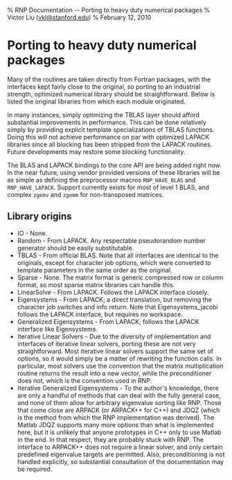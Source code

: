 % RNP Documentation -- Porting to heavy duty numerical packages
% Victor Liu (vkl@stanford.edu)
% February 12, 2010
<style type="text/css">
@import url(rnp.css);
</style>

# Porting to heavy duty numerical packages

Many of the routines are taken directly from Fortran packages, with the interfaces kept fairly close to the original, so porting to an industrial strength, optimized numerical library should be straightforward.
Below is listed the original libraries from which each module originated.

In many instances, simply optimizing the TBLAS layer should afford substantial improvements in performance.
This can be done relatively simply by providing explicit template specializations of TBLAS functions.
Doing this will not achieve performance on par with optimized LAPACK libraries since all blocking has been stripped from the LAPACK routines.
Future developments may restore some blocking functionality.

The BLAS and LAPACK bindings to the core API are being added right now.
In the near future, using vendor provided versions of these libraries will be as simple as defining the preprocessor macros `RNP_HAVE_BLAS` and `RNP_HAVE_LAPACK`.
Support currently exists for most of level 1 BLAS, and complex `zgemv` and `zgemm` for non-transposed matrices.

## Library origins

* IO - None.
* Random - From LAPACK. Any respectable pseudorandom number generator should be easily substitutable.
* TBLAS - From official BLAS. Note that all interfaces are identical to the originals, except for character job options, which were converted to template parameters in the same order as the original.
* Sparse - None. The matrix format is generic compressed row or column format, so most sparse matrix libraries can handle this.
* LinearSolve - From LAPACK. Follows the LAPACK interface closely.
* Eigensystems - From LAPACK; a direct translation, but removing the character job switches and info return. Note that Eigensystems_jacobi follows the LAPACK interface, but requires no workspace.
* Generalized Eigensystems - From LAPACK; follows the LAPACK interface like Eigensystems.
* Iterative Linear Solvers - Due to the diversity of implementation and interfaces of iterative linear solvers, porting these are not very straightforward. Most iterative linear solvers support the same set of options, so it would simply be a matter of rewriting the function calls. In particular, most solvers use the convention that the matrix multiplication routine returns the result into a new vector, while the preconditioner does not, which is the convention used in RNP.
* Iterative Generalized Eigensystems - To the author's knowledge, there are only a handful of methods that can deal with the fully general case, and none of them allow for arbitrary eigenvalue sorting like RNP. Those that come close are ARPACK (or ARPACK++ for C++) and JDQZ (which is the method from which the RNP implementation was derived). The Matlab JDQZ supports many more options than what is implemented here, but it is unlikely that anyone prototypes in C++ only to use Matlab in the end. In that respect, they are probably stuck with RNP. The interface to ARPACK++ does not require a linear solver, and only certain predefined eigenvalue targets are permitted. Also, preconditioning is not handled explicitly, so substantial consultation of the documentation may be required.

